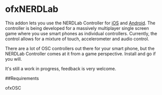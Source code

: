 ofxNERDLab
==========

This addon lets you use the NERDLab Controller for [iOS](https://itunes.apple.com/us/app/nerdlab-controller/id827566722?mt=8) and [Android](https://play.google.com/store/apps/details?id=com.dataplayed.nerdlabcontroller.app). The controller is being developed for a massively multiplayer single screen game where you use smart phones as individual controllers. Currently, the control allows for a mixture of touch, accelerometer and audio control.

There are a lot of OSC controllers out there for your smart phone, but the NERDLab Controller comes at it from a game perspective. Install and go if you will.

It's still a work in progress, feedback is very welcome.

##Requirements

ofxOSC
